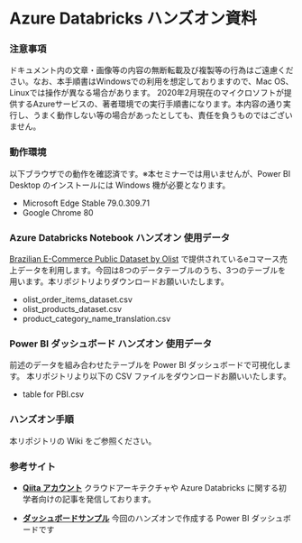 # Azure Databricks ハンズオン資料
### 注意事項
ドキュメント内の文章・画像等の内容の無断転載及び複製等の行為はご遠慮ください。なお、本手順書はWindowsでの利用を想定しておりますので、Mac OS、Linuxでは操作が異なる場合があります。
2020年2月現在のマイクロソフトが提供するAzureサービスの、著者環境での実行手順書になります。本内容の通り実行し、うまく動作しない等の場合があったとしても、責任を負うものではございません。

### 動作環境
以下ブラウザでの動作を確認済です。※本セミナーでは用いませんが、Power BI Desktop のインストールには Windows 機が必要となります。

- Microsoft Edge Stable 79.0.309.71
- Google Chrome 80

### Azure Databricks Notebook ハンズオン 使用データ
[Brazilian E-Commerce Public Dataset by Olist](https://www.kaggle.com/olistbr/brazilian-ecommerce) で提供されているeコマース売上データを利用します。今回は8つのデータテーブルのうち、3つのテーブルを用います。本リポジトリよりダウンロードお願いいたします。

- olist_order_items_dataset.csv
- olist_products_dataset.csv
- product_category_name_translation.csv

### Power BI ダッシュボード ハンズオン 使用データ
前述のデータを組み合わせたテーブルを Power BI ダッシュボードで可視化します。 本リポジトリより以下の CSV ファイルをダウンロードお願いいたします。

- table for PBI.csv

### ハンズオン手順
本リポジトリの Wiki をご参照ください。

### 参考サイト

- [**Qiita アカウント**](https://qiita.com/Catetin0310) 
クラウドアーキテクチャや Azure Databricks に関する初学者向けの記事を発信しております。
  
- [**ダッシュボードサンプル**](https://app.powerbi.com/view?)
今回のハンズオンで作成する Power BI ダッシュボードです
